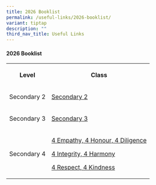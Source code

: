 ```yaml
---
title: 2026 Booklist
permalink: /useful-links/2026-booklist/
variant: tiptap
description: ""
third_nav_title: Useful Links
---
```

<h4>2026 Booklist</h4>
<table style="minWidth: 50px">
<colgroup>
<col>
<col>
</colgroup>
<tbody>
<tr>
<th rowspan="1" colspan="1">
<p>Level</p>
</th>
<th rowspan="1" colspan="1">
<p>Class</p>
</th>
</tr>
<tr>
<td rowspan="1" colspan="1">
<p>Secondary 2</p>
</td>
<td rowspan="1" colspan="1">
<p><a href="/files/2026/S2_2026.pdf" rel="noopener nofollow" target="_blank">Secondary 2</a>
</p>
</td>
</tr>
<tr>
<td rowspan="1" colspan="1">
<p>Secondary 3</p>
</td>
<td rowspan="1" colspan="1">
<p><a href="/files/2026/S3_2026.pdf" rel="noopener nofollow" target="_blank">Secondary 3</a>
</p>
</td>
</tr>
<tr>
<td rowspan="1" colspan="1">
<p>Secondary 4</p>
</td>
<td rowspan="1" colspan="1">
<p><a href="/files/2026/S4__EXP__2026.pdf" rel="noopener nofollow" target="_blank">4 Empathy, 4 Honour, 4 Diligence</a>
</p>
<p><a href="/files/2026/S4__NA__2026.pdf" rel="noopener nofollow" target="_blank">4 Integrity, 4 Harmony</a>
</p>
<p><a href="/files/2026/S4__NT__2026.pdf" rel="noopener nofollow" target="_blank">4 Respect, 4 Kindness</a>
</p>
</td>
</tr>
</tbody>
</table>
<p></p>
